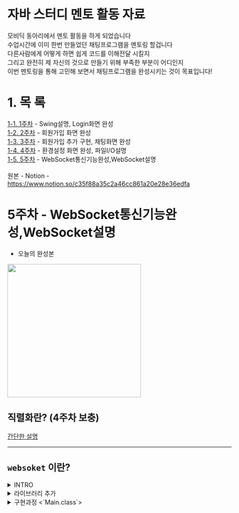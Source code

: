 # 자바 스터디 멘토 활동 자료
모비딕 동아리에서 멘토 활동을 하게 되었습니다</br>
수업시간에 이미 한번 만들었던 채팅프로그램을 멘토링 할겁니다</br>
다른사람에게 어떻게 하면 쉽게 코드를 이해전달 시킬지</br>
그리고 완전히 제 자신의 것으로 만들기 위해 부족한 부분이 어디인지</br>
이번 멘토링을 통해 고민해 보면서 채팅프로그램을 완성시키는 것이 목표입니다!</br>

 # 1. 목 록 
  [1-1. 1주차](#1주차) - Swing설명, Login화면 완성 </br>
  [1-2. 2주차](#2주차) - 회원가입 화면 완성 </br>
  [1-3. 3주차](#3주차) - 회원가입 추가 구현, 채팅화면 완성 </br>
  [1-4. 4주차](#4주차) - 환경설정 화면 완성, 파일I/O설명 </br>
  [1-5. 5주차](#5주차) - WebSocket통신기능완성,WebSocket설명 </br>
  </br>
  원본 - Notion - https://www.notion.so/c35f88a35c2a46cc861a20e28e36edfa
  
# 5주차 - WebSocket통신기능완성,WebSocket설명  

- 오늘의 완성본
<img src="https://user-images.githubusercontent.com/70833455/130435521-3e42e2bf-4457-4762-8f6d-306c1ed62f40.png" width="300px" height="300px">

## 직렬화란? (4주차 보충)

[간단한 설명](https://www.notion.so/7e0e5fcde44645e09264c260af636c08)

---

## `websoket` 이란?

<details>
<summary>INTRO</summary>
- 웹 애플리케이션(브라우저)과 서버 간의 양방향 통신 기능을 제공합니다.<br>
- 채팅에 사용되는 구체적 이유<br>

    보통의 웹 서비스는 주고받고를 반복하지만 websoket은 한쪽이 여러번 보내고 받을 수 있다 - 채팅에 사용가능 <br>

- WebSocketServer  , WebSocketClient 로 나뉩니다<br>
- client 부분은 저희가 구현하고<br>
- server 부분은 WebSocket테스트 페이지를 이용하겠습니다<br>
</details>

<details>
<summary>라이브러리 추가</summary>
🎵 ~다운을 받아요~ 🎵 ⬇️ <br>
[lib.zip](https://s3-us-west-2.amazonaws.com/secure.notion-static.com/cd4b5a53-df3c-4bc9-b700-3e830dad566b/lib.zip)
	
- File 메뉴탭을 선택해요
- Project Structure 를 선택해요
- Libraries 메뉴를 선택해요
- 플라스 눌러요
- JAVA를 선택해요
- 다운받은 파일들을 불러와요~🎵	
</details>

<details>
<summary>구현과정 <`Main.class`></summary>
<details>
<summary>1️⃣ 전역변수 선언</summary>
	
    - 선언
        - 접근 제어자는 없습니다
        - 모두 static을 사용하여 선언합니다
        1. WebSocketClient 자료형으로 변수 ws 선언
        2. String 타입으로 변수 user  선언 후 빈값 할당
        3. String 타입으로 변수 s_s  선언
</details>

<details>
<summary> 2️⃣ connect 메서드 생성 </summary>
	
    - 설정
        1. 퍼블릭
        2. 리턴 없음
        3. static 사용
        4. 매개변수 → String 타입 ID

    1. try catch 문 생성후 `**WebSocketClient**` 객체를 생성합니다 (! 중괄호 끝에 세미콜론)
    2. 생성된 객체 안에 new 키워드로 `**URI**` 객체를 겹쳐 불러옵니다
</details>

 —  setting 판넬에서 생성된 파일의 값을 / Main에서 받아 / URI 안에 넣어줄겁니다

<details>
<summary>3️⃣ setting 판넬로 이동합니다 </summary>
	
    1. 파일에서 원하는 문자열을 추출하도록 구현합니다
        - 사전 설명

            [`substring`, `indexOf` 설명](https://www.notion.so/substring-indexOf-093ac4f0a0b04187ae4430936364054a)

        - 추출 과정
            1. readObject() 는 반환형이 Object 입니다
            2. toString을 사용하여 문자열 변수에 담아둡니다

                 `String f_line = in.readObject().toString();`

            3. indexOf("ws://") 을 사용하여 반환된 인덱스 값을 int형 변수에 담습니다 
            4. subString() 메서드를 호출합니다
            5. 섭스트링의 매개변수로 index 값을 넣어줍니다
            6. 최종 코드

            ```jsx
            /*파일 읽기 start*/
            FileInputStream fis = new FileInputStream("d://settingData.txt");
            ObjectInputStream in = new ObjectInputStream(fis);

            String f_line = in.readObject().toString();
            int first = f_line.indexOf("ws://");
            String e_line = f_line.substring(first);
            Main.uri(e_line);
            in.close();
            /*파일 읽기 end*/
            ```
</details>
	
<details>
<summary> 4️⃣ 추출된 문자열을 Main으로 보내도록 구현합니다 </summary>
    - Main에 받는 역할을 하는 메서드를 만듭니다

        public static void uri(String uri) { 

        URI = uri;

        }

        - 받는 메서드가 있다면 받는 변수도 필요하겠죠?
        - 전역 변수로 `private static String URI;` 를 선언합니다

        ---

    — `settingPanel` 에서 `**Main.uri()**` 를 소환합니다
</details>
	
<details>
<summary>5️⃣ Main.class로 이동합니다 </summary>

     `URI` 객체 안에 `URI` 변수를 소환합니다

    [WebSocetClient - Override](https://www.notion.so/WebSocetClient-Override-83c6ed19711c4da5be198dbd6c5c315f)

    [sendMessage() 구현](https://www.notion.so/sendMessage-91cd6786bfd848f4a7ac37711f3f49e5)
	
</details>

## `settingPanel`을 통해 테스트 해봅시다!

---

- **SERVER** 부분에 아래의 값을 입력 해주세요
    - `demo.piesocket.com/v3/channel_1?api_key=oCdCMcMPQpbvNjUIzqtvF1d2X2okWpDQj4AwARJuAgtjhzKxVEjQU6IdCjwm&notify_self`
    - port 번호 원래 넣어야 하는데 도메인에 이미 추가되어 버려서 포트 번호는 필요 없습니다
    - settingPanel에 포트정보관련 코드를 지우겠습니다

---

— 해당 도메인을 얻을 수 있는 테스트 사이트 입니다

[https://www.piesocket.com/websocket-tester#](https://www.piesocket.com/websocket-tester#)

---

- **로그인에 로직 추가**
	
세팅창을 거치지 않고 실행해봅시다 오류가 뜨지요?

---

세팅창에서는 파일을 불러와 Main에 전달하는 기능이 있지만

로그인 창에는 없기 때문입니다

---

로그인 액션 버튼에 파일 읽는 부분을 추가해줍시다
# 끝
	
[목록으로 가기](# 1. 목 록)	

# 4주차 - 환경설정 화면 완성, 파일I/O설명

- 오늘의 완성본
<img src="https://user-images.githubusercontent.com/70833455/129560798-1d118151-7471-48a4-b930-05952d9f5899.png" width="300px" height="300px">

## 환경설정 페이지 만들기

- 🖐**URL(Uniform Resource Locator)**
    - 인터넷 상의 자원에 대한 주소

    <img src="https://user-images.githubusercontent.com/70833455/129560892-9e461511-b303-4938-b41b-1226b2f29f50.png" width="680px" height="100px">

    http

    - http는 프로토콜(규약) 으로 브라우저가 어떤 통신 규약(약속)을 사용해야 하는지를 나타내는데 보통 웹사이트들을 HTTP 프로토콜이나 HTTPS 프로토콜을 사용합니다.
    - 경우에 따라 메일 전송을 위한 mailto: 또는 파일을 전송하기 위해 ftp: 와 같은 다른 프로토콜을 사용합니다.

    도메인이름

    - www.yundu.co.kr은 도메인이름으로 웹 서버의 주소를 가리키는데 직접 IP address를 사용하는 것도 가능하지만 일반적으로 도메인이름을 사용해서 웹 서버에 접속합니다.

    port

    - :80은 포트라고 하는데 웹 서버의 자원에 접근하기 위해 사용하는 "관문(gate)"역할을 합니다.
    - 웹 서버의 자원의 접근하기 위해 표준 HTTP 포트(80) 또는 HTTPS를 사용한다면 포트(443) 포트번호는 보통 생략하고 다른 포트의 경우에는 필수적으로 작성해주어야합니다.
- SettingPanel 클래스 만들기
    1. Panel 패키지를 우클릭하고 New > Java Class 를 클릭합니다.
    1. SettingPanel 이라고 입력하고 엔터를 누릅니다.
    1. extends 키워드를 사용하여 JPanel을 상속 받습니다. 
- SettingPanel 생성자 만들기

    ```java
    public SettingPanel(){
            setView();

            setBackground(Color.PINK);
            setSize(500,500);
            setLayout(null);
        }
    ```

- setView 메소드 만들기
    - 접근제어자: private, 반환 타입: 없음(void)
    - 도메인 입력창 생성
    - 포트 입력창 생성
    - 저장, 취소 버튼 생성

    ```java
    private void setView() {
            JLabel label_server = new JLabel("SERVER");
            label_server.setBounds(120,100,60,30);
            add(label_server);
            server = new JTextField();
            server.setBounds(180,100,200,30);
            add(server);
            JLabel label_port = new JLabel("PORT");
            label_port.setBounds(120,150,60,30);
            add(label_port);
            port = new JTextField();
            port.setBounds(180,150,200,30);
            add(port);

            JButton bt_save = new JButton("저장");
            bt_save.setBounds(120,220,260,30);
    				bt_save.addActionListener(new ActionListener() {
                @Override
                public void actionPerformed(ActionEvent e) {
    						
    						}
    				});
    				add(bt_save);
            JButton bt_back = new JButton("취소");
            bt_back.setBounds(120,260,260,30);
            bt_back.addActionListener(new ActionListener() {
                @Override
                public void actionPerformed(ActionEvent e) {
                    Main.movePage(1);
                }
            });
            add(bt_back);
        }
    ```

- SettingData 만들기
    - server와 port를 입력하여 저장버튼을 누르면 객체화해서 파일에 저장하도록 해야합니다.
    서버와 포트 정보를 객체화하기 위해서 해당 정보를 담는 SettingData라는 클래스를 만들어봅시다!
    1. com.daelim.five1에 우클릭하여 Data라는 새로운 패키지를 만듭니다.
    2. Data 패키지를 우클릭하고 New > Java Class 를 클릭합니다.
    3. SettingData 라고 입력하고 엔터를 누릅니다.
    4. implements키워드를 사용하여 Serializable을 상속 받습니다. 

    java.io.Serializable 인터페이스
    - Serializable은 구현의 목적이 아닌 마킹의 기능이 있는 인터페이스입니다.
    - 클래스가 [직렬화](https://techblog.woowahan.com/2550/)가 가능하도록 하는데 사용되므로 인스턴스의 저장이 필요한 클래스에 구현해 주어야 합니다.

    ```java
    public class SettingData implements Serializable {
        private String server, port; // 서버와 포트 정보 선언

    /* 기본 생성자 */
        public SettingData() {
            
        }
    /* 서버와 포트의 정보를 받아서 초기화하는 생성자 */
        public SettingData(String ser, String po){
            setServer(ser);
    				setPort(po);
        }
    /* Getter, Setter */
        public String getServer() {
            return server;
        }

        public void setServer(String server) {
            this.server = server;
        }

        public String getPort() {
            return port;
        }

        public void setPort(String port) {
            this.port = port;
        }

    }
    ```

    **Getter/Setter (단축키: alt+insert)
    외부에서 꺼내서 쓰거나 외부에 있는 값을 입력할 수 있는 메소드**
    정보를 가져오는 메소드를 Getter,
    정보를 바꾸는 메소드를 Setter 라고 부른답니다.

- 저장 버튼 이벤트 추가하기

    ```java
    bt_save.addActionListener(new ActionListener() {
                @Override
                public void actionPerformed(ActionEvent e) {
    								// 입력 받은 서버와 포트값 받아와서 출력하기
                    System.out.println("SERVER : "+server.getText()+", PORT: "+port.getText());
    								
    								// 입력값이 없을 때 팝업창 띄우기
                    if(server.getText().equals("")){
                        JOptionPane.showMessageDialog(Main.f,"서버 정보가 입력되지 않았습니다.");
                        return;  // 더이상 밑의 내용 진행X (저장X)
                    }
                    if(port.getText().equals("")){
                        JOptionPane.showMessageDialog(Main.f,"포트 정보가 입력되지 않았습니다.");
                        return;
                    }
                    [try](https://www.notion.so/4-665b0d8c701f4e2084af659add5455a7) {
    										// 정상적으로 값이 들어오면 서버 정보와 포트 정보를 한번에 넣는 SettingData 객체 만들기(객체화) 
                        SettingData data;
                        data = new SettingData(server.getText(), port.getText());
    										
    										// 파일에 저장
                        ObjectOutputStream out = new ObjectOutputStream(new FileOutputStream("d://settingData.txt"));
                        String [write_value](https://www.notion.so/4-665b0d8c701f4e2084af659add5455a7) = "ws://" + data.getServer() + ":" + data.getPort();
    										out.writeObject(write_value);
                        out.close();

                        FileInputStream fis = new FileInputStream("d://settingData.txt");
                        ObjectInputStream in = new ObjectInputStream(fis);
                        in.readObject();
                        in.close();
                    }catch (Exception ex){
                        ex.printStackTrace();  // 에러 메세지의 발생 근원지를 찾아서 단계별로 에러를 출력한다.
                        JOptionPane.showMessageDialog(Main.f,"파일이 정상적으로 생성되지 않았습니다.");
                        return;
                    }
                    Main.movePage(1);
                }
            });
    ```

    **try-catch문
    try{
        예외 발생 가능 코드
    } catch(예외클래스 e) {
        예외 처리
    } finally {
        항상 실행
    }**

    그럼, D드라이브에 만들어진 파일을 확인해 봅시다.

- private void setView() 완성 한번에 보기

    ```java
    private void setView() {
       
         JLabel label_server = new JLabel("SERVER");
            label_server.setBounds(120,100,60,30);
            add(label_server);
            server = new JTextField();
            server.setBounds(180,100,200,30);
            add(server);
            JLabel label_port = new JLabel("PORT");
            label_port.setBounds(120,150,60,30);
            add(label_port);
            port = new JTextField();
            port.setBounds(180,150,200,30);
            add(port);

            JButton bt_save = new JButton("저장");
            bt_save.setBounds(120,220,260,30);
            bt_save.addActionListener(new ActionListener() {
                @Override
                public void actionPerformed(ActionEvent e) {
                    System.out.println("SERVER : "+server.getText()+", PORT: "+port.getText());

                    if(server.getText().equals("")){
                        JOptionPane.showMessageDialog(Main.f,"서버 정보가 입력되지 않았습니다.");
                        return;
                    }
                    if(port.getText().equals("")){
                        JOptionPane.showMessageDialog(Main.f,"포트 정보가 입력되지 않았습니다.");
                        return;
                    }
                    try {
                        SettingData data;
                        data = new SettingData(server.getText(), port.getText());

    										/*파일 쓰기 시작*/
                        ObjectOutputStream out = new ObjectOutputStream(new FileOutputStream("d://settingData.txt"));
                        String write_value = "ws://" + data.getServer() + ":" + data.getPort();
    										out.writeObject(write_value);
                        out.close();
    										/*파일 쓰기 끝*/

    										/*파일읽기_start*/
                        FileInputStream fis = new FileInputStream("d://settingData.txt");
                        ObjectInputStream in = new ObjectInputStream(fis);
                        in.readObject();
                        in.close();
    										/*파일읽기_end*/

                    }catch (Exception ex){
                        ex.printStackTrace();
                        JOptionPane.showMessageDialog(Main.f,"파일이 정상적으로 생성되지 않았습니다.");
                        return;
                    }
                    Main.movePage(1);
                }
            });
            add(bt_save);
            JButton bt_back = new JButton("취소");
            bt_back.setBounds(120,260,260,30);
            bt_back.addActionListener(new ActionListener() {
                @Override
                public void actionPerformed(ActionEvent e) {
                    Main.movePage(1);
                }
            });
            add(bt_back);
        }
    ```

[직렬화란 무엇일까](https://www.notion.so/7be7bbd32d25477caddd8875a768cd85)

---

## 마무리1 🖐 메인 페이지에 환경설정 페이지 넣기

---

- 1️⃣ 전역변수 선언하기

    `private static SettingPanel settingPage;`

- 2️⃣ 객체 생성

    `settingPage = new SettingPanel();`

- 3️⃣ `JFrame` 에 추가

    `f.add(settingPage);`

- 4️⃣ `movePage` 메서드에 추가

    `settingPage.setVisible(false);`

- 5️⃣ `switch` 문에 추가

    ```jsx
    case 4:
    	f.setTitle("Chat - 환경설정 화면");
    	settingPage.setVisible(true);
    	break;
    ```

### Main 최종 완성 코드

- 한번에 보기

    ```jsx
    public class Main {

        public static JFrame f;
        private static LoginPanel loginPage;
        private static MainPanel mainPage;
        private static JoinPanel joinPage;
        private static SettingPanel settingPage;
     
    public static void main(String[] args) {
            f = new JFrame();

            loginPage = new LoginPanel();
            f.add(loginPage);
            mainPage = new MainPanel();
            f.add(mainPage);
            joinPage = new JoinPanel();
            f.add(joinPage);
            settingPage = new SettingPanel();
            f.add(settingPage);

            f.setSize(500, 500);
            f.setLayout(null);
            f.setVisible(true);

            f.setDefaultCloseOperation(JFrame.EXIT_ON_CLOSE);

            movePage(1);
        }

        public static void movePage(int index) {
            loginPage.setVisible(false);
            mainPage.setVisible(false);
            joinPage.setVisible(false);
            settingPage.setVisible(false);

            switch (index) {
                case 1:
                    f.setTitle("Chat - 로그인 화면");
                    loginPage.setVisible(true);
                    break;
                case 2:
                    f.setTitle("Chat - 체팅 화면");
                    mainPage.setVisible(true);
                    break;
                case 3:
                    f.setTitle("Chat - 회원가입 화면");
                    joinPage.setVisible(true);
                    break;
                case 4:
                    f.setTitle("Chat - 환경설정 화면");
                    settingPage.setVisible(true);
                    break;
            }
    }
    ```

---

## 마무리2 🖐

✔ 실행해 봅시다!

- **SERVER** 부분에 아래의 값을 입력 해주세요
    - `echo.websocket.org`
- **PORT** 부분에 아래의 값을 입력해주세요
    - `443`

✔ D드라이브에 파일을 열어서 아래의 값과 같은지 확인해보세요

- `wss://echo.websocket.org:443`

---

[목록으로](# 1.-목-록)

# 3주차 - 회원가입 기능 추가 구현, 채팅창 만들기

<details>
<summary>🌳- 숙제 코드</summary>
<div markdown="1">       
</br>
	
```java
    				/*아이디*/
            JLabel join_id = new JLabel("아이디:");
            join_id.setBounds(120,150,60,30);
            add(join_id);

            id_field = new JTextField();
            id_field.setBounds(180,150,200,30);
            add(id_field);
            /*아이디 END*/

            /*비밀번호*/
            JLabel join_pw = new JLabel("비밀번호:");
            join_pw.setBounds(120,200,60,30);
            add(join_pw);

            pw_field = new JPasswordField();
            pw_field.setBounds(180,200,200,30);
            add(pw_field);
            /*비밀번호 END*/

            /*비밀번호 확인*/
            JLabel check_pw = new JLabel("비밀번호 확인");
            check_pw.setBounds(120,250,80,30);
            add(check_pw);

            check_pw_field = new JPasswordField();
            check_pw_field.setBounds(200,250,180,30);
            add(check_pw_field);
            /*비밀번호 확인 END*/
```
</details>

<details>
<summary>🌳- - 숙제 완성본</summary>
<img src="https://user-images.githubusercontent.com/70833455/128632065-048e0fd5-7fd8-459e-9c2b-2dadb5be2a3e.png" width="300px" height="300px">
</details>

- 오늘의 완성본
<img src="https://user-images.githubusercontent.com/70833455/128632074-a913af60-b28a-4eff-9bf9-4f27b8f30c77.png" width="300px" height="300px">
    

# `JoinPanel` 클래스 추가 구현

- 비밀번호 입력칸의 값과 비밀번호 확인 입력칸의 값이 같은지 검사
- 같다면 '비밀번호 확인이 되었습니다' 를 창에 띄웁니다
- 다르다면 '비밀번호를 다시 확인해주세요' 를 창에 띄웁니다
- 가입하기 버튼 수정

<details>
<summary>🌳- 코드</summary>
<div markdown="1">       
</br>
	
```java
	
    JButton bt_join = new JButton("가입하기");
    bt_join.setBounds(120,350,260,30);
    bt_join.addActionListener(new ActionListener() {
        @Override
        public void actionPerformed(ActionEvent e) {
            String myPass=String.valueOf(pw_field.getPassword()); //하단의 설명 참조
            String myPass2=String.valueOf(check_pw_field.getPassword());

            if (myPass.equals("")||myPass2.equals("")){
                System.out.println("null값이 들어왔습니다");

            }else if (myPass.equals(myPass2)){
                System.out.println("비밀번호 확인이 되었습니다");
            }
            else{
                System.out.println("비밀번호를 다시 확인해주세요");
            }
            /*System.out.println("회원가입을 요청했습니다");*/
        }
    });
    add(bt_join);
```
	
</details>

+ valueOf 란?

**String 객체에서 제공해주는 기능으로 , 매개변수로 들어오는 것을 문자열로 바꿔줍니다**

+ equals란 ?   **두 개의 문자열을 비교하는 기능**

`**비교대상문자열.equals(비교할 문자열)**`
	


- 문구 만들기 - FAIL

    ```java
    /*비교 문구 FAIL*/
    JLabel check_pw_FAIL = new JLabel("비밀번호를 다시 확인해주세요");
    check_pw_FAIL.setBounds(200,290,200,30);
    check_pw_FAIL.setForeground(new Color(102,0,153));
    add(check_pw_FAIL);
    check_pw_FAIL.setVisible(false);
    /*비교 문구 END*/
    ```

    - 확인에 실패했을때만 문구가 나와야 하므로 `**seVisible**`을 사용합니다
- 문구 만들기 - OK

    ```java
    /*비교 문구 OK*/
    JLabel check_pw_OK = new JLabel("비밀번호 확인이 되었습니다");
    check_pw_OK.setBounds(200,290,200,30);
    check_pw_OK.setForeground(new Color(0,128,0));
    add(check_pw_OK);
    check_pw_OK.setVisible(false);
    /*비교 문구 END*/
    ```

    - 입력후 성공했을때만 문구가 나와야 하므로 `**seVisible**`을 사용합니다
- 조건문 수정 -1

    ```java
    public void actionPerformed(ActionEvent e) {
        String myPass=String.valueOf(pw_field.getPassword());
        String myPass2=String.valueOf(check_pw_field.getPassword());

        if (myPass.equals("")||myPass2.equals("")){
          
            check_pw_FAIL.setVisible(true);

        }else if (myPass.equals(myPass2)){
           
            check_pw_OK.setVisible(true);
        }
        else{
      
            check_pw_FAIL.setVisible(true);
        }
        /*System.out.println("회원가입을 요청했습니다");*/
    }
    ```

    💥 문제가 있습니다! 

    - 실패했을때 나오는 문구와 성공했을때 나오는 문구가 겹치는 경우가 생깁니다
- 조건문 수정 -2

    ```java
    public void actionPerformed(ActionEvent e) {
        String myPass=String.valueOf(pw_field.getPassword());
        String myPass2=String.valueOf(check_pw_field.getPassword());
        if (myPass.equals("")||myPass2.equals("")){
            check_pw_OK.setVisible(false);
            check_pw_FAIL.setVisible(true);//

        }else if (myPass.equals(myPass2)){
            check_pw_FAIL.setVisible(false);
            check_pw_OK.setVisible(true);//
        }
        else{
            check_pw_OK.setVisible(false);
            check_pw_FAIL.setVisible(true);//
        }
        /*System.out.println("회원가입을 요청했습니다");*/
    }
    ```

- 완성
<img src="https://user-images.githubusercontent.com/70833455/128632155-5e3b56db-abb8-415e-ae24-432efe114552.png" width="300px" height="300px">

# `MainPanel` 클래스 생성

- `JPanel` 상속 받기
- 전역변수 선언

    ```jsx
    static JTextArea textArea;
    ```

    - `JTextArea` 란? 예시 🔽

        [https://digiconfactory.tistory.com/entry/%EC%9E%90%EB%B0%94-%ED%8A%9C%ED%86%A0%EB%A6%AC%EC%96%BC-10-3-Java-Swing-JTextField-%EC%98%88%EC%A0%9C-%EA%B3%84%EC%82%B0%ED%95%98%EA%B8%B0](https://digiconfactory.tistory.com/entry/%EC%9E%90%EB%B0%94-%ED%8A%9C%ED%86%A0%EB%A6%AC%EC%96%BC-10-3-Java-Swing-JTextField-%EC%98%88%EC%A0%9C-%EA%B3%84%EC%82%B0%ED%95%98%EA%B8%B0)

    - **여러 줄의 긴 문장을 입력할 수 있는 양식입니다.**
- 기본 생성자 구현

    ```jsx
    public MainPanel() {
            setView();

            setBackground(Color.pink);
            setSize(500, 500);
            setLayout(null);
        }
    ```

## private void setView() 메서드 생성

- 채팅박스 만들기

    ```jsx
    textArea = new JTextArea();
            JScrollPane scrollPane = new JScrollPane(textArea); //스크롤 기능
            scrollPane.setBounds(3, 10, 480, 300);
            add(scrollPane);
    ```

- 메시지를 보낼 입력칸 생성

    ```jsx
    JTextField text = new JTextField();
            text.setBounds(120, 350, 190, 30);
            add(text);
    ```

- 전송 버튼 생성

    ```jsx
    JButton submit = new JButton("전송");
            submit.setBounds(320, 350, 60, 30);
            submit.addActionListener(new ActionListener() {
                @Override
                public void actionPerformed(ActionEvent e) {
                    if (text.getText().equals("")) {
                        return;
                    } else {
                         textArea.append(text.getText()+"\n");
                         //text.setText(""); //이전에 입력했던 값을 지워줍니다
                         System.out.println("전송됨");
                    }

                }
            });
            add(submit);
    ```

    - get은 '가져오다' '가지다' 라는 의미로써 text_field의 값을 가져온다는 뜻으로 연결됩니다

---

- 로그인 화면으로 이동 버튼 만들기

    ```jsx
    JButton bt_back = new JButton("로그인 화면으로 이동");
            bt_back.setBounds(120, 400, 260, 30);
            bt_back.addActionListener(new ActionListener() {
                @Override
                public void actionPerformed(ActionEvent e) {
                    Main.movePage(1);
                }
            });
            add(bt_back);
    ```

- 엔터를 쳤을경우 채팅박스에 전송되도록 만들기

    ```jsx
    			/*엔터키 액션*/
            Action ok = new AbstractAction() {
                @Override
                public void actionPerformed(ActionEvent e) {
                    textArea.append(text.getText()+"\n"); //입력값 전송
                    text.setText("");
                    textArea.setCaretPosition(textArea.getDocument().getLength()); 
    								//마지막에 있는 text 값의 길이를 반환
    								//맨 아래로 스크롤합니다
                    text.setText("");
                }
            };
            KeyStroke enter = KeyStroke.getKeyStroke(KeyEvent.VK_ENTER, 0, false);
            text.getInputMap(JTable.WHEN_ANCESTOR_OF_FOCUSED_COMPONENT).put(enter, "ENTER");
            text.getActionMap().put("ENTER", ok);
            /*엔터키 액션 끝*/
    ```

## `MAIN` 클래스에 `MainPanel` 추가

- 전역변수 선언
    - `private static MainPanel mainPage;`

- 객체 생성후 `JFrame` 안에 추가

    ```java
    mainPage = new MainPanel();
        f.add(mainPage);
    ```

- `movePage` 메서드 안에 추가
    - `mainPage.setVisible(false);`
    - switch

        ```java
        case 3:
        f.setTitle("Chat - 채팅 화면");
        mainPage.setVisible(true);
            break;
        ```

## `Login` 이벤트에 `MainPanel` 추가 - 화면 이동

```java
/*로그인 이벤트*/
bt_login.addActionListener(new ActionListener() {
    @Override
    public void actionPerformed(ActionEvent e) {
        Main.movePage(3);
				/*System.out.println("로그인을 요청했습니다");*/
    }
});
```
[목록으로](#목록)

# 2주차 - 회원가입 화면 만들기

- 숙제 코드

    ```java
    				JButton bt_join = new JButton("회원가입");
            bt_join.setBounds(120,300,260,30);
            bt_join.addActionListener(new ActionListener() {
                @Override
                public void actionPerformed(ActionEvent e) {
                    System.out.println("회원가입을 요청했습니다");
                }
            });
            f.add(bt_join);

            JButton bt_setting = new JButton("환경설정");
            bt_setting.setBounds(120,350,260,30);
            bt_setting.addActionListener(new ActionListener() {
                @Override
                public void actionPerformed(ActionEvent e) {
                    System.out.println("환경설정 편집을 요청했습니다");
                }
            });
            f.add(bt_setting);
    ```

- 숙제 결과 화면

    <img src="https://user-images.githubusercontent.com/70833455/127742009-d11efdcf-8ffd-46bb-b445-3f7ee065a22c.png" width="300px" height="300px">

- 오늘의 완성본

    <img src="https://user-images.githubusercontent.com/70833455/127742032-5d6677b8-6084-4180-aa51-743a16341bcd.png" width="300px" height="300px">

## 중복된 코드를 줄이기 위해 정리하기

✨LoginPanel

> 저번 시간에는 비밀번호 입력 칸을 JTextField를 이용하였습니다. 하지만 비밀번호를 입력할 시에는 아래 사진과 같이 입력하고 있는 글자가 안 보이게 하기 위해 JPasswordField를 사용합니다.

<img src="https://user-images.githubusercontent.com/70833455/127742060-87d2e532-fbff-4cb2-9720-263afb1214a5.png" width="344px" height="44px">

- 전역변수 선언

```java
private JPasswordField pwField;
private JTextField idField;
```

- 전역변수? 지역변수?

    전체에서 **어디서든 호출**하면 사용할수 있는 변수는 **전역변수**

    **특정한 구역({ })안**에 생성되어 그 지역에만 사용할수 있는 변수는 **지역변수**

```java
idField = new JTextField();
pwField = new JPasswordField();
```

- ✨Main

    ```java
    	public class Main {
        public static JFrame f;
        private static LoginPanel loginPage;

        public static void main(String[] args) {

            f = new JFrame();

            loginPage = new LoginPanel();
            f.add(loginPage);

            f.setSize(500, 500);
            f.setLayout(null);
            f.setVisible(true);

        }
    }
    ```

💥여기서 잠깐!

JFrame으로 창을 띄웠다가 우측 상단에 X표를 누르면 우리 눈에는 창이 닫히는 것처럼 보이지만 실제로는 작업관리자 프로세스를 보면 아직 가동 중인 프로세스를 발견할 수 있습니다.

f.setDefaultCloseOperation(JFrame.EXIT_ON_CLOSE); 을 하면 윈도우창 종료 시 프로세스까지 깔끔하게 닫을 수 있습니다. (이제는 ⏹버튼을 따로 눌러주지 않아도 됩니다.)

- 생성자

    ```java
    public LoginPanel() {
        setView();

        setBackground(Color.ORANGE);
        setSize(500,500);
        setLayout(null);
    }
    ```

- setView 메소드

    f.을 없이 바로 add해줘도 됩니다.

## 회원가입 화면 만들기

- ✔ JoinPanel 클래스 만들기
    1. Panel 패키지를 우클릭하고 New > Java Class 를 클릭합니다.
    2. JoinPanel 이라고 입력하고 엔터를 누릅니다.
    3. extends 키워드를 사용하여 JPanel을 상속 받습니다. 

- ✔ JoinPanel 기본 생성자 만들기

    ```java
    public JoinPanel(){
            setBackground(Color.LIGHT_GRAY);
            setSize(500,500);
            setLayout(null);
        }
    ```

    - 1주차 시간에 배웠던 JFrame 메서드 참고!

- ✔ main 클래스에 JoinPanel 클래스 호출하기
    - 전역변수 joinPage 선언

        ```java
        private static JoinPanel joinPage;
        ```

    - JoinPanel 객체 생성 후 JFrame에 추가

        ```java
        joinPage= new JoinPanel();
        f.add(joinPage);

        f.setVisible(true); //가장 아래로 옮겨주세요
        ```

- ✔ JoinPanel 클래스에 전역변수 선언

    ```jsx
    private JTextField nameField;
    private JTextField emailField;
    ```

- ✔ JoinPanel 클래스에 setView() 메소드 생성하기

    ```java
    private void setView() {

    JLabel label_name = new JLabel("이름");
        label_name.setBounds(120, 50, 60, 30);
        add(label_name);
        nameField = new JTextField();
        nameField.setBounds(180, 50, 200, 30);
        add(nameField);

    JLabel label_email = new JLabel("이메일");
        label_email.setBounds(120, 100, 60, 30);
        add(label_email);
        emailField = new JTextField();
        emailField.setBounds(180, 100, 200, 30);
        add(emailField);

    JButton bt_join = new JButton("가입하기");
        bt_join.setBounds(120, 350, 260, 30);
        bt_join.addActionListener(new ActionListener() {
    		@Override
    		public void actionPerformed(ActionEvente e) {
    		System.out.println("회원가입을 요청했습니다");
    		        }
    		    });
        add(bt_join);

    JButton bt_back = new JButton("<"); //로그인 화면으로 이동
        bt_back.setBounds(10,10,50,30);
        add(bt_back);
    }
    ```

✔ 생성자에 setView() 메소드 호출

## 화면 이동

- 실행시 로그인 화면과 회원가입 화면이 동시에 나오는 문제를 해결하려 합니다
- 로그인 창에서 회원 가입 버튼을 누를 시에만 회원가입 창이 열리도록하는 기능 구현이 목표입니다

## 화면 이동 실습

- ✔ main 클래스에 movePage 메소드 만들기
    - ✨조건문 - swith문

    ```java
    public static void movePage(int index) {
    loginPage.setVisible(false);//화면을 끕니다
    joinPage.setVisible(false);//화면을 끕니다

        switch (index) {
            case 1:
    						f.setTitle("Chat - 로그인 화면");
    						loginPage.setVisible(true);
                break;
            case 2:
    						f.setTitle("Chat - 회원가입 화면");  
    						joinPage.setVisible(true);
                break;
        }
    }
    ```

✔ main 메소드에 movePage(1); 설정하고 회원가입 버튼 클릭 시 movePage(2); 설정

- ✔ JoinPanel 클래스에 < 버튼 클릭 시 로그인 페이지로 넘어가도록 하기

    ```java
    bt_back.addActionListener(newActionListener() {
    @Override
    public void actionPerformed(ActionEvente) {
    Main.movePage(1);
    //Main 클래스를 참조하여 movePage 메서드를 호출합니다 
        }
    });
    ```

## 숙제

아래 그림과 같이 나머지 부분을 완성시켜주세요!

<img src="https://user-images.githubusercontent.com/70833455/127742076-ef1d9369-7e43-47c0-8e5c-e3b8de123b8d.png" width="507px" height="265px">

🍀 **아이디 라벨** 위치/크기 : x :120  y :150  / w:60  h:30

🍀 **아이디 필드** 위치/크기 : x :180  y :150  / w:200  h:30 

🍀 **비밀번호 라벨** 위치/크기 : x :120  y :200  / w:60  h: 30

🍀 **비밀번호 필드** 위치/크기 : x :180  y :200  / w:200  h: 30

- JPasswordField 를 이용해주세요

🍀 **비밀번호 확인 라벨** 위치/크기 : x :120  y : 250 / w:80  h: 30

🍀 **비밀번호 확인 필드** 위치/크기 : x :200  y : 250 / w:180  h: 30

- JPasswordField 를 이용해주세요

[목록으로](#목록)

# 1주차 - 로그인 화면 완성

## 완성본

- 시작전에 오늘 완성할 화면을 보여드리겠습니다
<img src="https://user-images.githubusercontent.com/70833455/126898341-527443d1-33ff-44c9-b701-bb3fb8e3f761.png" width="300px" height="300px">


## JAVA의 GUI 클래스 : Swing

**GUI란?** 

- 그래픽 사용자 인터페이스(graphical user interface, GUI)
- 입출력 등의 기능을 알기 쉬운 아이콘 같은 그래픽으로 나타낸 것
- HTML과 같은 화면 구현을 해놓은것

**GUI를 구현하기 위한 도구 Swing**

- Java Swing은 운영체제에 영향을 받지 않고 플랫폼이 독립적이며 가벼운 구성 요소를 제공
<img src="https://user-images.githubusercontent.com/70833455/126898562-2c5fddf8-ff14-41c0-b094-9754174285e3.png" width="350px" height="250px">


클래스 : 변수와 메서드를 정의해놓은 틀 

<img src="https://user-images.githubusercontent.com/70833455/126898601-1edc1a81-e1f2-45be-96c0-33a9fefa9686.png" width="400px" height="200px">

✨**JFrame이란?**

- 모든 요소를 화면에 띄우는 컨테이너
- 밑바탕 , 틀

✨**JPanel 이란?**

- 조각난 프레임으로 생각하면 됨
- 레이아웃 적용과 UI 배치들을 모두 할 수 있음
- 쉽게말해 HTML의 div 태그 같은 역할

✨**JLabel 이란?**

- 실습을 통해 알아보겠습니다!

### 실습

- 새로운 프로젝트 생성
- Create project from template 체크
- 프로젝트 name : chatFive1
- Base Packeage : com.daelim.five1

- 새로운 패키지 Panel 생성 ( com.daelim.five1.Panel )
- 새로운 클래스 LoginPanel 생성
- extends 키워드 사용 // 다른 클래스 파일을 상속 받음
    - 상속의 주체 = 부모클래스 // 상속받는 클래스 = 자식클래스
    - 자식 클래스는 부모 클래스의 기능을 마음대로 사용할 수 있음
- JPanel 을 상속받음

### 실습2

- 먼저 가벼운 변수 선언으로 시작
    - public String line = "";
    - 접근제어자 : 접근권한, public은 변수를 사용하는 패키지,클래스,메서드 어디에서나 직접 접근할 수 있는 권한을 부여하는것과 같음
    - 변수 타입: 문자열을 담는다
    - 변수명
    - 변수값
- JFrame객체 생성
- public  JFrame f= new JFrame();
    - JFrame은 JPanel의 바탕이 되는 것으로 JPanel이 화면에 표시될 수 있도록 해주는 것
    - 🎉객체를 생성한다는것은 기억장소에 객체의 요소를 저장할 공간이 배정됐다는 뜻 !🎉
    - 이론은 2학년 올라가서 배울테니 지금은 자주 쓰면서 감을 잡아보아요!
    - 객체 생성 기본 형식

    ```jsx
    Class명 참조변수명 = new 생성자 ();
    ```

- 기본 생성자 만들기
    - 생성자란 객체를 생성할 때 항상 실행되는 것으로, 객체를 초기화해주기 위해 맨 처음 실행되는것
- 생성자 채우기

    ```jsx
    public LoginPanel() {
           
            f.getContentPane().setBackground(Color.ORANGE);
            f.setSize(500, 500);
            f.setLayout(null);
            f.setVisible(true);
        }
    ```

    [JFrame](https://www.notion.so/319cfdfb7061416d94768da0ff7fe7dc)

    ### 실습3

    **1.**

    - 메서드 setView() 생성
        - 접근제어자- private / 반환형-void / 매개변수 - 없음

        ---

    - idField라는 이름으로 JTextField 객체 생성

        🍊 JTextField 는 HTML의 form 태그중 input 태그와 같은것

    - idField.setBounds(x,y,w,h)를 사용하여 입력창의 위치와 크기를 조정
    - add() 메서드로 설정된 객체를 화면창에 추가합니다

    ```jsx
    JTextField idField = new JTextField();
            idField.setBounds(150, 100, 200, 30);
            f.add(idField);
    ```

    **2.**

    ---

    - JTextField 위에  JLabel 객체를 생성할겁니다
    - label_id 라는 이름으로 JLabel 객체 생성
        - JLabel은 입력창의 이름을 지정 > 매개변수값 "아이디:"
    - label_id.setBounds() 를 사용하여 위치와 크기를 조정
    - add() 사용

    ```jsx
    JLabel label_id = new JLabel("아이디:");
            label_id.setBounds(100, 100, 50, 30);
            f.add(label_id);
    ```

    ---

    **3.**

    - 생성자에 setView() 호출
    - main클래스에 new LoginPanel() 호출
    - [ ]  실행해서 확인 OK
    - 1. 2.의 실습을 복붙
    - 위치와 Label의 이름만 바꾼다

    ```jsx
    JLabel label_pw = new JLabel("비밀번호:");
            label_pw.setBounds(85, 150, 60, 30);
            f.add(label_pw);
            JTextField pwField = new JTextField();
            pwField.setBounds(150, 150, 200, 30);
            f.add(pwField);
    ```

    - [ ]  실행해서 확인 OK

    ---

    ### 실습4

    - button 만들기
    - bt_login 이름으로 JButton 객체 선언 > 버튼 이름값  "로그인"
    - 마찬가지로 setBounds() 사용 버튼의 크기와 위치를 조정합니다

    ```jsx
    JButton bt_login = new JButton("로그인");
            bt_login.setBounds(120, 250, 260, 30);
    ```

    ---

    - addActionListener 로 버튼을 눌렀을때 이벤트가 일어나도록 할것입니다
    - 어려우니 일단은 무언가 활동이 일어난다는것만 아시고 넘어가셔도 좋습니다
    - 이벤트 내용(활동 내용) - "로그인을 요청했습니다" 라고 출력해보기
    - 이벤트 형식

    ```jsx
    bt_login.addActionListener(new ActionListener() {
                @Override
                public void actionPerformed(ActionEvent e) {
                    
                }
                });
    ```

    - 출력 방법
        - System.out.println("로그인을 요청했습니다");
        - 자주 나오니 외워두시길 바랍니당

        ---

    - 이벤트형식 + 출력

    ```jsx

    bt_login.addActionListener(new ActionListener() {
                @Override
                public void actionPerformed(ActionEvent e) {
                    System.out.println("로그인 요청");
                }
                });
    ```

[목록으로](#목록)
